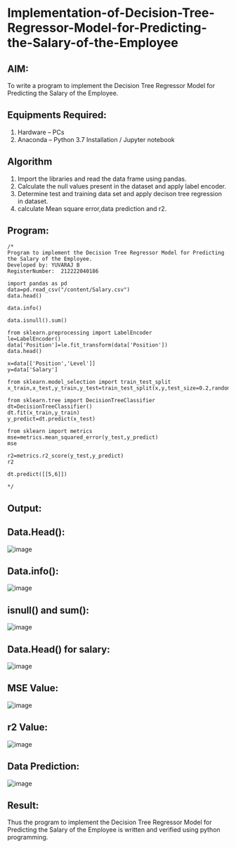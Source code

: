 # Implementation-of-Decision-Tree-Regressor-Model-for-Predicting-the-Salary-of-the-Employee

## AIM:
To write a program to implement the Decision Tree Regressor Model for Predicting the Salary of the Employee.

## Equipments Required:
1. Hardware – PCs
2. Anaconda – Python 3.7 Installation / Jupyter notebook

## Algorithm
1. Import the libraries and read the data frame using pandas.
2. Calculate the null values present in the dataset and apply label encoder.
3. Determine test and training data set and apply decison tree regression in dataset.
4. calculate Mean square error,data prediction and r2.

## Program:
```
/*
Program to implement the Decision Tree Regressor Model for Predicting the Salary of the Employee.
Developed by: YUVARAJ B
RegisterNumber:  212222040186

import pandas as pd
data=pd.read_csv("/content/Salary.csv")
data.head()

data.info()

data.isnull().sum()

from sklearn.preprocessing import LabelEncoder
le=LabelEncoder()
data['Position']=le.fit_transform(data['Position'])
data.head()

x=data[['Position','Level']]
y=data['Salary']

from sklearn.model_selection import train_test_split
x_train,x_test,y_train,y_test=train_test_split(x,y,test_size=0.2,random_state=2)

from sklearn.tree import DecisionTreeClassifier
dt=DecisionTreeClassifier()
dt.fit(x_train,y_train)
y_predict=dt.predict(x_test)

from sklearn import metrics
mse=metrics.mean_squared_error(y_test,y_predict)
mse

r2=metrics.r2_score(y_test,y_predict)
r2

dt.predict([[5,6]])

*/
```

## Output:


## Data.Head():

![image](https://github.com/yuvarajmonarch/Implementation-of-Decision-Tree-Regressor-Model-for-Predicting-the-Salary-of-the-Employee/assets/122221735/7c00ae3d-ffc3-414f-9888-87532d870aa7)




## Data.info():

![image](https://github.com/yuvarajmonarch/Implementation-of-Decision-Tree-Regressor-Model-for-Predicting-the-Salary-of-the-Employee/assets/122221735/d838f4ec-c4f5-4443-a688-4e88c30fb2b6)


## isnull() and sum():

![image](https://github.com/yuvarajmonarch/Implementation-of-Decision-Tree-Regressor-Model-for-Predicting-the-Salary-of-the-Employee/assets/122221735/eaf226be-1b68-476e-9edb-4bad22684a92)



## Data.Head() for salary:

![image](https://github.com/yuvarajmonarch/Implementation-of-Decision-Tree-Regressor-Model-for-Predicting-the-Salary-of-the-Employee/assets/122221735/db074ebc-1ab7-4024-810a-ee57e7c5165d)



## MSE Value:

![image](https://github.com/yuvarajmonarch/Implementation-of-Decision-Tree-Regressor-Model-for-Predicting-the-Salary-of-the-Employee/assets/122221735/83d0784e-a359-4687-8044-1f3aa8e78088)




## r2 Value:

![image](https://github.com/yuvarajmonarch/Implementation-of-Decision-Tree-Regressor-Model-for-Predicting-the-Salary-of-the-Employee/assets/122221735/79fc1a65-b40e-4dc3-9bbf-f0861379bd29)



## Data Prediction:

![image](https://github.com/yuvarajmonarch/Implementation-of-Decision-Tree-Regressor-Model-for-Predicting-the-Salary-of-the-Employee/assets/122221735/01af8c9d-4b9f-4c56-ae0f-21756730faf6)

## Result:
Thus the program to implement the Decision Tree Regressor Model for Predicting the Salary of the Employee is written and verified using python programming.

